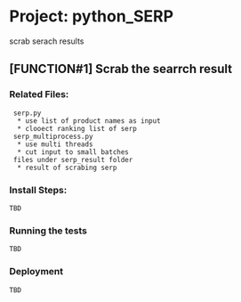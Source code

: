 # Project: python_SERP
scrab serach results


## [FUNCTION#1] Scrab the searrch result

### Related Files:

     serp.py 
      * use list of product names as input 
      * clooect ranking list of serp
     serp_multiprocess.py
      * use multi threads
      * cut input to small batches
     files under serp_result folder
      * result of scrabing serp
     
      

### Install Steps:


```
TBD
```



### Running the tests

```
TBD
```

### Deployment

```
TBD
```

